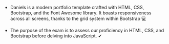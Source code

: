 - Daniels is a modern portfolio template crafted with HTML, CSS, Bootstrap, and the Font Awesome library. It boasts responsiveness across all screens, thanks to the grid system within Bootstrap 💻

- The purpose of the exam is to assess our proficiency in HTML, CSS, and Bootstrap before delving into JavaScript. ✔ 
